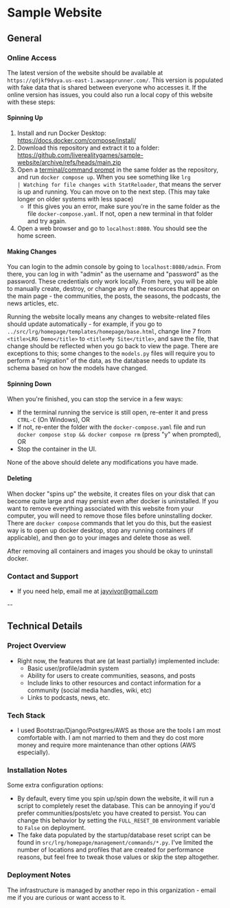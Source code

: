 # Sample Website

## General

### Online Access

The latest version of the website should be available at `https://qdjkf9dvya.us-east-1.awsapprunner.com/`. This version is populated with fake data that is shared between everyone who accesses it.
If the online version has issues, you could also run a local copy of this website with these steps:

#### Spinning Up
 
1. Install and run Docker Desktop: https://docs.docker.com/compose/install/
2. Download this repository and extract it to a folder: https://github.com/liverealitygames/sample-website/archive/refs/heads/main.zip 
3. Open a [terminal/command prompt](https://www.wikihow.com/Open-Terminal-in-Windows) in the same folder as the repository, and run `docker compose up`. When you see something like `lrg             | Watching for file changes with StatReloader`, that means the server is up and running. You can move on to the next step. (This may take longer on older systems with less space)
    - If this gives you an error, make sure you're in the same folder as the file `docker-compose.yaml`. If not, open a new terminal in that folder and try again.
5. Open a web browser and go to `localhost:8080`. You should see the home screen.

#### Making Changes

You can login to the admin console by going to `localhost:8080/admin`. From there, you can log in with "admin" as the username and "password" as the password. These credentials only work locally. From here, you will be able to manually create, destroy, or change any of the resources that appear on the main page - the communities, the posts, the seasons, the podcasts, the news articles, etc.

Running the website locally means any changes to website-related files should update automatically - for example, if you go to `../src/lrg/homepage/templates/homepage/base.html`, change line 7 from `<title>LRG Demo</title>` to `<title>My Site</title>`, and save the file, that change should be reflected when you go back to view the page. There are exceptions to this; some changes to the `models.py` files will require you to perform a "migration" of the data, as the database needs to update its schema based on how the models have changed.

#### Spinning Down

When you're finished, you can stop the service in a few ways:

- If the terminal running the service is still open, re-enter it and press `CTRL-C` (On Windows), OR
- If not, re-enter the folder with the `docker-compose.yaml` file and run `docker compose stop && docker compose rm` (press "y" when prompted), OR
- Stop the container in the UI.

None of the above should delete any modifications you have made.

#### Deleting

When docker "spins up" the website, it creates files on your disk that can become quite large and may persist even after docker is uninstalled. If you want to remove everything associated with this website from your computer, you will need to remove those files before uninstalling docker. There are `docker compose` commands that let you do this, but the easiest way is to open up docker desktop, stop any running containers (if applicable), and then go to your images and delete those as well.

After removing all containers and images you should be okay to uninstall docker.

### Contact and Support

- If you need help, email me at jayvivor@gmail.com

--

## Technical Details

### Project Overview

- Right now, the features that are (at least partially) implemented include:
    - Basic user/profile/admin system
    - Ability for users to create communities, seasons, and posts
    - Include links to other resources and contact information for a community (social media handles, wiki, etc)
    - Links to podcasts, news, etc.

### Tech Stack

- I used Bootstrap/Django/Postgres/AWS as those are the tools I am most comfortable with. I am not married to them and they do cost more money and require more maintenance than other options (AWS especially).

### Installation Notes

Some extra configuration options:

- By default, every time you spin up/spin down the website, it will run a script to completely reset the database. This can be annoying if you'd prefer communities/posts/etc you have created to persist. You can change this behavior by setting the `FULL_RESET_DB` environment variable to `False` on deployment.
- The fake data populated by the startup/database reset script can be found in `src/lrg/homepage/management/commands/*.py`. I've limited the number of locations and profiles that are created for performance reasons, but feel free to tweak those values or skip the step altogether.

### Deployment Notes

The infrastructure is managed by another repo in this organization - email me if you are curious or want access to it.